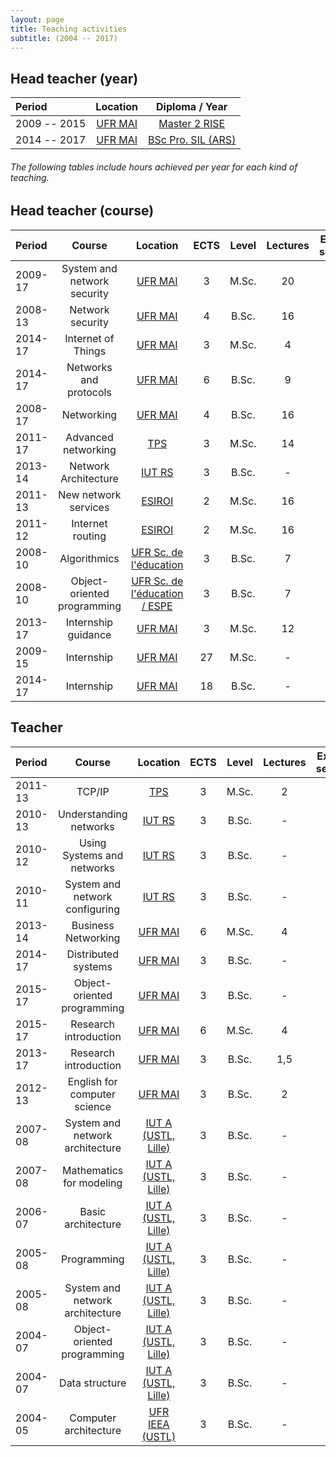```yaml
---
layout: page
title: Teaching activities
subtitle: (2004 -- 2017)
---
```


## Head teacher (year)

| **Period** | **Location** | **Diploma / Year** |
| :------- |:-----:|:-------------:|
| 2009 -- 2015 | [UFR MAI](http://mathinfo.unistra.fr/) | [Master 2 RISE](http://master-informatique.unistra.fr/rise/rise-formation.php) |
| 2014 -- 2017 | [UFR MAI](http://mathinfo.unistra.fr/) | [BSc Pro. SIL (ARS)](http://mathinfo.unistra.fr/offre-de-formation/licence-professionnelle-sil/licence-pro-info-ars-fi/) |


###### _The following tables include hours achieved per year for each kind of teaching._

## Head teacher (course)

| **Period** | **Course** | **Location** | **ECTS** | **Level** | **Lectures** | **Exercise sessions** | **Lab sessions** |  **Class number** |
| :------- |:----------:| :-----:|:-------------:|:-------------:|:-------------:|:-------------:|:-------------:|:-------------:|
| 2009-17  | System and network security | [UFR MAI](http://mathinfo.unistra.fr/) | 3 | M.Sc. | 20 | - | 17 | 22 |
| 2008-13  | Network security | [UFR MAI](http://mathinfo.unistra.fr/) | 4 | B.Sc. | 16 | - | 24  | 15 |
| 2014-17 | Internet of Things | [UFR MAI](http://mathinfo.unistra.fr/) | 3 | M.Sc. | 4 | 4 | - | 15 |
| 2014-17 | Networks and protocols | [UFR MAI](http://mathinfo.unistra.fr/) | 6 | B.Sc. | 9 | 9 | 12 | 30 |
| 2008-17  | Networking |[UFR MAI](http://mathinfo.unistra.fr/) | 4 | B.Sc. | 16 | 16 | - | 16 |
| 2011-17 | Advanced networking | [TPS](http://www.telecom-physique.fr/) | 3 | M.Sc. | 14 | 7 | 8 | 9 |
| 2013-14 | Network Architecture | [IUT RS](http://iutrs.unistra.fr/) | 3 | B.Sc. | - | 21 | 28  | 36 |
| 2011-13  | New network services | [ESIROI](https://esiroi.univ-reunion.fr/) | 2 | M.Sc. | 16 | 14 | - | 10 |
| 2011-12  | Internet routing | [ESIROI](https://esiroi.univ-reunion.fr/) | 2 | M.Sc. | 16 | 7 | 7 | 10 |
| 2008-10 | Algorithmics | [UFR Sc. de l'éducation](https://espe.unistra.fr/) | 3 | B.Sc. | 7 | 8 | 10  | 11 |
| 2008-10 | Object-oriented programming | [UFR Sc. de l'éducation / ESPE](https://espe.unistra.fr/) | 3 | B.Sc. | 7 | 8 | 10  | 11 |
| 2013-17 | Internship guidance | [UFR MAI](http://mathinfo.unistra.fr/) | 3 | M.Sc. | 12 | 8 | -  | 20 |
| 2009-15 | Internship | [UFR MAI](http://mathinfo.unistra.fr/) | 27 | M.Sc. | - | - | -  | 20 |
| 2014-17 | Internship | [UFR MAI](http://mathinfo.unistra.fr/) | 18 | B.Sc. | - | - | -  | 20 |



## Teacher

| **Period** | **Course** | **Location** | **ECTS** | **Level** | **Lectures** | **Exercise sessions** | **Lab sessions** |  **Class number** |
| :------- |:----------:| :-----:|:-----:|:-------------:|:-------------:|:-------------:|:-------------:|:-------------:|
| 2011-13 | TCP/IP | [TPS](http://www.telecom-physique.fr/)| 3 | M.Sc. | 2 | 4 | - | 7 |
| 2010-13 | Understanding networks | [IUT RS](http://iutrs.unistra.fr/)| 3 | B.Sc. | - | 14 | 28 | 32 |
| 2010-12 | Using Systems and networks | [IUT RS](http://iutrs.unistra.fr/)| 3 | B.Sc. | - | 14 | 28 | 32 |
| 2010-11 | System and network configuring | [IUT RS](http://iutrs.unistra.fr/)| 3 | B.Sc. | - | 14 | 28 | 32 |
| 2013-14 | Business Networking | [UFR MAI](http://mathinfo.unistra.fr/)| 6 | M.Sc. | 4 | - | - | 20 |
| 2014-17 | Distributed systems | [UFR MAI](http://mathinfo.unistra.fr/)| 3 | B.Sc. | - | 12 | - | 40 |
| 2015-17 | Object-oriented programming | [UFR MAI](http://mathinfo.unistra.fr/)|3  | B.Sc. | - | 12 | 10 | 40 |
| 2015-17 | Research introduction | [UFR MAI](http://mathinfo.unistra.fr/)| 6 | M.Sc. | 4 | - | - | 20 |
| 2013-17 | Research introduction | [UFR MAI](http://mathinfo.unistra.fr/)| 3 | B.Sc. | 1,5 | - | - | 30 |
| 2012-13  | English for computer science | [UFR MAI](http://mathinfo.unistra.fr/)| 3 | B.Sc. | 2 | 2 | - | 30 |
| 2007-08 | System and network architecture | [IUT A  (USTL, Lille)](http://www.iut-a.univ-lille.fr/)| 3	 | B.Sc. | - | 48 | - | 24 |
| 2007-08 | Mathematics for modeling | [IUT A  (USTL, Lille)](http://www.iut-a.univ-lille.fr/)| 3 | B.Sc. | - | 32 | - | 24 |
| 2006-07 | Basic architecture | [IUT A  (USTL, Lille)](http://www.iut-a.univ-lille.fr/)| 3 | B.Sc. | - | 16 | - | 24 |
| 2005-08 | Programming | [IUT A  (USTL, Lille)](http://www.iut-a.univ-lille.fr/)| 	3 | B.Sc. | - | 32 | 16 | 24 |
| 2005-08 | System and network architecture | [IUT A  (USTL, Lille)](http://www.iut-a.univ-lille.fr/)| 3	 | B.Sc. | - | 26 | 5 | 24 |
| 2004-07 | Object-oriented programming | [IUT A  (USTL, Lille)](http://www.iut-a.univ-lille.fr/)| 3 | B.Sc. | - | - | 16 | 12 |
| 2004-07 | Data structure | [IUT A  (USTL, Lille)](http://www.iut-a.univ-lille.fr/)| 3	 | B.Sc. | - | - |16 | 12 |
| 2004-05 | Computer architecture | [UFR IEEA  (USTL)](http://ieea.univ-lille1.fr/)| 3 | B.Sc. | - | 16 | 16 | 25 |

